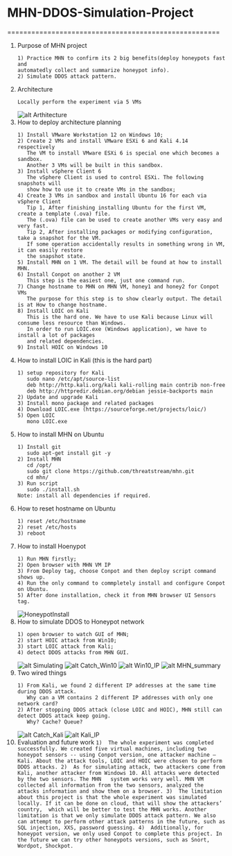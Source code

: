 # MHN-DDOS-Simulation-Project
=====================================================
1. Purpose of MHN project
	```
	1) Practice MHN to confirm its 2 big benefits(deploy honeypots fast and 
	automatedly collect and summarize honeypot info).
	2) Simulate DDOS attack pattern.
	```
2. Architecture
	```
	Locally perform the experiment via 5 VMs
	```
	![alt Arthitecture](https://github.com/mndarren/MHN-DDOS-Simulation-Project/blob/master/resources/MHN_architecture.png)
3. How to deploy architecture planning
	```
	1) Install VMware Workstation 12 on Windows 10;
	2) Create 2 VMs and install VMware ESXi 6 and Kali 4.14 respectively
	   The VM to install VMware ESXi 6 is special one which becomes a sandbox.
	   Another 3 VMs will be built in this sandbox.
	3) Install vSphere Client 6
	   The vSphere Client is used to control ESXi. The following snapshots will
	   show how to use it to create VMs in the sandbox;
	4) Create 3 VMs in sandbox and install Ubuntu 16 for each via vSphere Client
	   Tip 1, After finishing installing Ubuntu for the first VM, create a template (.ova) file.
	   The (.ova) file can be used to create another VMs very easy and  very fast.
	   Tip 2, After installing packages or modifying configuration, take a snapshot for the VM.
	   If some operation accidentally results in something wrong in VM, it can easily restore
	   the snapshot state.
	5) Install MHN on 1 VM. The detail will be found at how to install MHN.
	6) Install Conpot on another 2 VM
	   This step is the easiest one, just one command run.
	7) Change hostname to MHN on MHN VM, honey1 and honey2 for Conpot VMs
	   The purpose for this step is to show clearly output. The detail is at How to change hostname.
	8) Install LOIC on Kali
	   This is the hard one. We have to use Kali because Linux will consume less resource than Windows.
	   In order to run LOIC.exe (Windows application), we have to install a lot of packages
	   and related dependencies.
	9) Install HOIC on Windows 10
	```
4. How to install LOIC in Kali (this is the hard part)
	```
	1) setup repository for Kali 
	   sudo nano /etc/apt/source-list
	   deb http://http.kali.org/kali kali-rolling main contrib non-free
	   deb http://httpredir.debian.org/debian jessie-backports main
	2) Update and upgrade Kali
	3) Install mono package and related packages
	4) Download LOIC.exe (https://sourceforge.net/projects/loic/)
	5) Open LOIC 
	   mono LOIC.exe
	```
5. How to install MHN on Ubuntu
	```
	1) Install git
	   sudo apt-get install git -y
	2) Install MHN
	   cd /opt/
	   sudo git clone https://github.com/threatstream/mhn.git
	   cd mhn/
	3) Run script
	   sudo ./install.sh
	Note: install all dependencies if required.
	```
6. How to reset hostname on Ubuntu
	```
	1) reset /etc/hostname
	2) reset /etc/hosts
	3) reboot
	```
7. How to install Hoenypot
	```
	1) Run MHN firstly;
	2) Open browser with MHN VM IP
	3) From Deploy tag, choose Conpot and then deploy script command shows up.
	4) Run the only command to commpletely install and configure Conpot on Ubuntu.
	5) After done installation, check it from MHN browser UI Sensors tag.
	```
	![HoneypotInstall](https://github.com/mndarren/MHN-DDOS-Simulation-Project/tree/master/resources/setup_2_honey.PNG)
8. How to simulate DDOS to Honeypot network
	```
	1) open browser to watch GUI of MHN;
	2) start HOIC attack from Win10;
	3) start LOIC attack from Kali;
	4) detect DDOS attacks from MHN GUI.
	```
	![alt Simulating](https://github.com/mndarren/MHN-DDOS-Simulation-Project/tree/master/resources/ddos_simulating.PNG)
	![alt Catch_Win10](https://github.com/mndarren/MHN-DDOS-Simulation-Project/tree/master/resources/catch_win10_ip.PNG)
	![alt Win10_IP](https://github.com/mndarren/MHN-DDOS-Simulation-Project/tree/master/resources/win10_ip.PNG)
	![alt MHN_summary](https://github.com/mndarren/MHN-DDOS-Simulation-Project/tree/master/resources/MHN_summary_attck.PNG)
9. Two wired things
	```
	1) From Kali, we found 2 different IP addresses at the same time during DDOS attack.
	   Why can a VM contains 2 different IP addresses with only one network card?
	2) After stopping DDOS attack (close LOIC and HOIC), MHN still can detect DDOS attack keep going.
	   Why? Cache? Queue?
	```
	![alt Catch_Kali](https://github.com/mndarren/MHN-DDOS-Simulation-Project/tree/master/resources/catch_kali_attack.PNG)
	![alt Kali_IP](https://github.com/mndarren/MHN-DDOS-Simulation-Project/tree/master/resources/Kali_ip.PNG)
10.  Evaluation and future work
	```
	1)	The whole experiment was completed successfully. We created five virtual machines,
		including two honeypot sensors -- using Conpot version, one attacker machine – Kali.
		About the attack tools, LOIC and HOIC were chosen to perform DDOS attacks.
	2)	As for simulating attack, two attackers come from Kali, another attacker from Windows 10.
		All attacks were detected by the two sensors. The MHN 	system works very well.
		MHN VM collected all information from the two sensors, analyzed the attacks information and show them on a browser.
	3)	The limitation about this project is that the whole experiment was simulated locally.
		If it can be done on cloud, that will show the attackers’ country, 	which will be better to test the MHN works.
		Another limitation is that we only simulate DDOS attack pattern. We also can attempt
		to perform other attack patterns in the future, such as SQL injection, XXS, password guessing.
	4)	Additionally, for honeypot version, we only used Conpot to complete this project.
		In the future we can try other honeypots versions, such as Snort, 	Wordpot, Shockpot.
	```